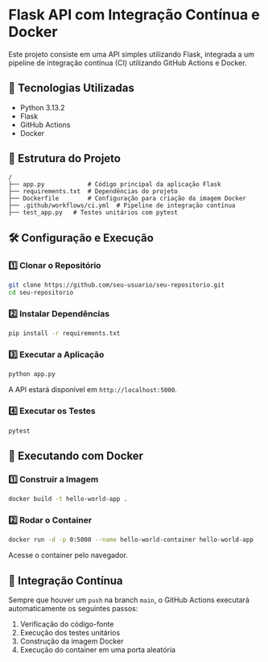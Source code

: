 # Flask API com Integração Contínua e Docker

Este projeto consiste em uma API simples utilizando Flask, integrada a um pipeline de integração contínua (CI) utilizando GitHub Actions e Docker.

## 🚀 Tecnologias Utilizadas

- Python 3.13.2
- Flask
- GitHub Actions
- Docker

## 📌 Estrutura do Projeto

```
/
├── app.py            # Código principal da aplicação Flask
├── requirements.txt  # Dependências do projeto
├── Dockerfile        # Configuração para criação da imagem Docker
├── .github/workflows/ci.yml  # Pipeline de integração contínua
├── test_app.py   # Testes unitários com pytest
```

## 🛠️ Configuração e Execução

### 1️⃣ Clonar o Repositório
```bash
git clone https://github.com/seu-usuario/seu-repositorio.git
cd seu-repositorio
```

### 2️⃣ Instalar Dependências
```bash
pip install -r requirements.txt
```

### 3️⃣ Executar a Aplicação
```bash
python app.py
```
A API estará disponível em `http://localhost:5000`.

### 4️⃣ Executar os Testes
```bash
pytest
```

## 🐳 Executando com Docker

### 1️⃣ Construir a Imagem
```bash
docker build -t hello-world-app .
```

### 2️⃣ Rodar o Container
```bash
docker run -d -p 0:5000 --name hello-world-container hello-world-app
```
Acesse o container pelo navegador.

## 🔄 Integração Contínua
Sempre que houver um `push` na branch `main`, o GitHub Actions executará automaticamente os seguintes passos:

1. Verificação do código-fonte
2. Execução dos testes unitários
3. Construção da imagem Docker
4. Execução do container em uma porta aleatória
